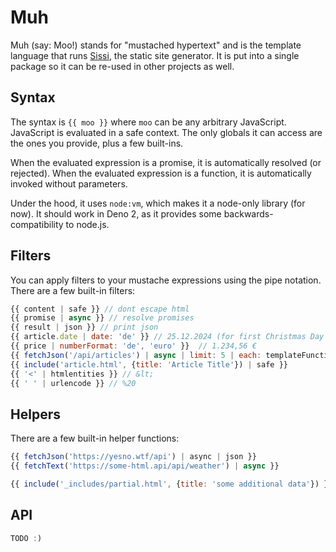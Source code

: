 # Muh

Muh (say: Moo!) stands for "mustached hypertext" and is the template language that runs [Sissi](https://sissi.js.org), the static site generator. It is put into a single package so it can be re-used in other projects as well.

## Syntax

The syntax is `{{ moo }}` where `moo` can be any arbitrary JavaScript. JavaScript is evaluated in a safe context. The only globals it can access are the ones you provide, plus a few built-ins.

When the evaluated expression is a promise, it is automatically resolved (or rejected). When the evaluated expression is a function, it is automatically invoked without parameters.

Under the hood, it uses `node:vm`, which makes it a node-only library (for now). It should work in Deno 2, as it provides some backwards-compatibility to node.js.

## Filters

You can apply filters to your mustache expressions using the pipe notation. There are a few built-in filters:

```js
{{ content | safe }} // dont escape html
{{ promise | async }} // resolve promises
{{ result | json }} // print json
{{ article.date | date: 'de' }} // 25.12.2024 (for first Christmas Day 2024)
{{ price | numberFormat: 'de', 'euro' }}  // 1.234,56 €
{{ fetchJson('/api/articles') | async | limit: 5 | each: templateFunction }} 
{{ include('article.html', {title: 'Article Title'}) | safe }}
{{ '<' | htmlentities }} // &lt;
{{ ' ' | urlencode }} // %20
```

## Helpers

There are a few built-in helper functions:

```js
{{ fetchJson('https://yesno.wtf/api') | async | json }}
{{ fetchText('https://some-html.api/api/weather') | async }}

{{ include('_includes/partial.html', {title: 'some additional data'}) }} /* TODO */
```

## API

```js
TODO :)
```
